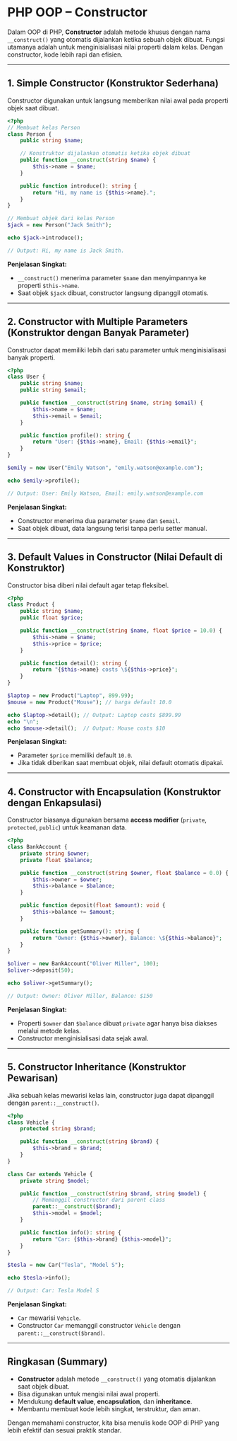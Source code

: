 # PHP OOP – Constructor 

Dalam OOP di PHP, **Constructor** adalah metode khusus dengan nama `__construct()` yang otomatis dijalankan ketika sebuah objek dibuat. Fungsi utamanya adalah untuk menginisialisasi nilai properti dalam kelas. Dengan constructor, kode lebih rapi dan efisien.

---

## 1. Simple Constructor (Konstruktor Sederhana)

Constructor digunakan untuk langsung memberikan nilai awal pada properti objek saat dibuat.

```php
<?php
// Membuat kelas Person
class Person {
    public string $name;

    // Konstruktor dijalankan otomatis ketika objek dibuat
    public function __construct(string $name) {
        $this->name = $name;
    }

    public function introduce(): string {
        return "Hi, my name is {$this->name}.";
    }
}

// Membuat objek dari kelas Person
$jack = new Person("Jack Smith");

echo $jack->introduce();

// Output: Hi, my name is Jack Smith.
```

**Penjelasan Singkat:**

- `__construct()` menerima parameter `$name` dan menyimpannya ke properti `$this->name`.
- Saat objek `$jack` dibuat, constructor langsung dipanggil otomatis.

---

## 2. Constructor with Multiple Parameters (Konstruktor dengan Banyak Parameter)

Constructor dapat memiliki lebih dari satu parameter untuk menginisialisasi banyak properti.

```php
<?php
class User {
    public string $name;
    public string $email;

    public function __construct(string $name, string $email) {
        $this->name = $name;
        $this->email = $email;
    }

    public function profile(): string {
        return "User: {$this->name}, Email: {$this->email}";
    }
}

$emily = new User("Emily Watson", "emily.watson@example.com");

echo $emily->profile();

// Output: User: Emily Watson, Email: emily.watson@example.com
```

**Penjelasan Singkat:**

- Constructor menerima dua parameter `$name` dan `$email`.
- Saat objek dibuat, data langsung terisi tanpa perlu setter manual.

---

## 3. Default Values in Constructor (Nilai Default di Konstruktor)

Constructor bisa diberi nilai default agar tetap fleksibel.

```php
<?php
class Product {
    public string $name;
    public float $price;

    public function __construct(string $name, float $price = 10.0) {
        $this->name = $name;
        $this->price = $price;
    }

    public function detail(): string {
        return "{$this->name} costs \${$this->price}";
    }
}

$laptop = new Product("Laptop", 899.99);
$mouse = new Product("Mouse"); // harga default 10.0

echo $laptop->detail(); // Output: Laptop costs $899.99
echo "\n";
echo $mouse->detail();  // Output: Mouse costs $10
```

**Penjelasan Singkat:**

- Parameter `$price` memiliki default `10.0`.
- Jika tidak diberikan saat membuat objek, nilai default otomatis dipakai.

---

## 4. Constructor with Encapsulation (Konstruktor dengan Enkapsulasi)

Constructor biasanya digunakan bersama **access modifier** (`private`, `protected`, `public`) untuk keamanan data.

```php
<?php
class BankAccount {
    private string $owner;
    private float $balance;

    public function __construct(string $owner, float $balance = 0.0) {
        $this->owner = $owner;
        $this->balance = $balance;
    }

    public function deposit(float $amount): void {
        $this->balance += $amount;
    }

    public function getSummary(): string {
        return "Owner: {$this->owner}, Balance: \${$this->balance}";
    }
}

$oliver = new BankAccount("Oliver Miller", 100);
$oliver->deposit(50);

echo $oliver->getSummary();

// Output: Owner: Oliver Miller, Balance: $150
```

**Penjelasan Singkat:**

- Properti `$owner` dan `$balance` dibuat `private` agar hanya bisa diakses melalui metode kelas.
- Constructor menginisialisasi data sejak awal.

---

## 5. Constructor Inheritance (Konstruktor Pewarisan)

Jika sebuah kelas mewarisi kelas lain, constructor juga dapat dipanggil dengan `parent::__construct()`.

```php
<?php
class Vehicle {
    protected string $brand;

    public function __construct(string $brand) {
        $this->brand = $brand;
    }
}

class Car extends Vehicle {
    private string $model;

    public function __construct(string $brand, string $model) {
        // Memanggil constructor dari parent class
        parent::__construct($brand);
        $this->model = $model;
    }

    public function info(): string {
        return "Car: {$this->brand} {$this->model}";
    }
}

$tesla = new Car("Tesla", "Model S");

echo $tesla->info();

// Output: Car: Tesla Model S
```

**Penjelasan Singkat:**

- `Car` mewarisi `Vehicle`.
- Constructor `Car` memanggil constructor `Vehicle` dengan `parent::__construct($brand)`.

---

## Ringkasan (Summary)

- **Constructor** adalah metode `__construct()` yang otomatis dijalankan saat objek dibuat.
- Bisa digunakan untuk mengisi nilai awal properti.
- Mendukung **default value**, **encapsulation**, dan **inheritance**.
- Membantu membuat kode lebih singkat, terstruktur, dan aman.

Dengan memahami constructor, kita bisa menulis kode OOP di PHP yang lebih efektif dan sesuai praktik standar.
